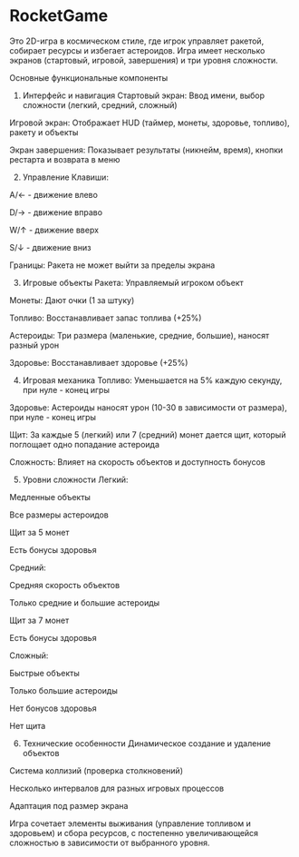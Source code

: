 # RocketGame
Это 2D-игра в космическом стиле, где игрок управляет ракетой, собирает ресурсы и избегает астероидов. Игра имеет несколько экранов (стартовый, игровой, завершения) и три уровня сложности.

Основные функциональные компоненты
1. Интерфейс и навигация
Стартовый экран: Ввод имени, выбор сложности (легкий, средний, сложный)

Игровой экран: Отображает HUD (таймер, монеты, здоровье, топливо), ракету и объекты

Экран завершения: Показывает результаты (никнейм, время), кнопки рестарта и возврата в меню

2. Управление
Клавиши:

A/← - движение влево

D/→ - движение вправо

W/↑ - движение вверх

S/↓ - движение вниз

Границы: Ракета не может выйти за пределы экрана

3. Игровые объекты
Ракета: Управляемый игроком объект

Монеты: Дают очки (1 за штуку)

Топливо: Восстанавливает запас топлива (+25%)

Астероиды: Три размера (маленькие, средние, большие), наносят разный урон

Здоровье: Восстанавливает здоровье (+25%)

4. Игровая механика
Топливо: Уменьшается на 5% каждую секунду, при нуле - конец игры

Здоровье: Астероиды наносят урон (10-30 в зависимости от размера), при нуле - конец игры

Щит: За каждые 5 (легкий) или 7 (средний) монет дается щит, который поглощает одно попадание астероида

Сложность: Влияет на скорость объектов и доступность бонусов

5. Уровни сложности
Легкий:

Медленные объекты

Все размеры астероидов

Щит за 5 монет

Есть бонусы здоровья

Средний:

Средняя скорость объектов

Только средние и большие астероиды

Щит за 7 монет

Есть бонусы здоровья

Сложный:

Быстрые объекты

Только большие астероиды

Нет бонусов здоровья

Нет щита

6. Технические особенности
Динамическое создание и удаление объектов

Система коллизий (проверка столкновений)

Несколько интервалов для разных игровых процессов

Адаптация под размер экрана

Игра сочетает элементы выживания (управление топливом и здоровьем) и сбора ресурсов, с постепенно увеличивающейся сложностью в зависимости от выбранного уровня.

